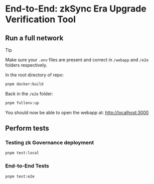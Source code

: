 # End-to-End: zkSync Era Upgrade Verification Tool

## Run a full network

> [!TIP]  
> Make sure your `.env` files are present and correct in `/webapp` and `/e2e` folders respectively.

In the root directory of repo:

```sh
pnpm docker:build
```

Back in the `/e2e` folder:

```sh
pnpm fullenv:up
```

You should now be able to open the webapp at: [http://localhost:3000](http://localhost:3000)

## Perform tests

### Testing zk Governance deployment

```sh
pnpm test:local
```

### End-to-End Tests

```sh
pnpm test:e2e
```